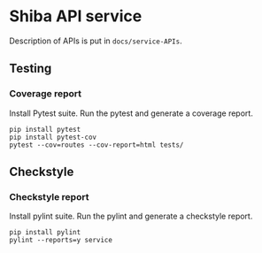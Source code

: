 # Shiba API service

Description of APIs is put in `docs/service-APIs`.

## Testing

### Coverage report

Install Pytest suite. Run the pytest and generate a coverage report.

```shell script
pip install pytest
pip install pytest-cov
pytest --cov=routes --cov-report=html tests/
``` 

## Checkstyle

### Checkstyle report

Install pylint suite. Run the pylint and generate a checkstyle report.

```shell script
pip install pylint
pylint --reports=y service
``` 
